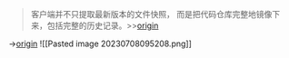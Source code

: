> 客户端并不只提取最新版本的文件快照， 而是把代码仓库完整地镜像下来，包括完整的历史记录。>>[origin](bookxnotepro://opennote/?nb={a35cf2e9-0c92-457f-8b43-5e23a1e1f6f2}&book=3c0bf4bd141ff032925f0b75a9f4e8d6&page=4&x=298&y=701&id=27&uuid=4c37b65ea370c47ede0fd924bcbee65c)

→[origin](bookxnotepro://opennote/?nb={a35cf2e9-0c92-457f-8b43-5e23a1e1f6f2}&book=3c0bf4bd141ff032925f0b75a9f4e8d6&page=5&x=302&y=355&id=28&uuid=ab3dff351da0432ade84c2093abe5941)
![[Pasted image 20230708095208.png]]